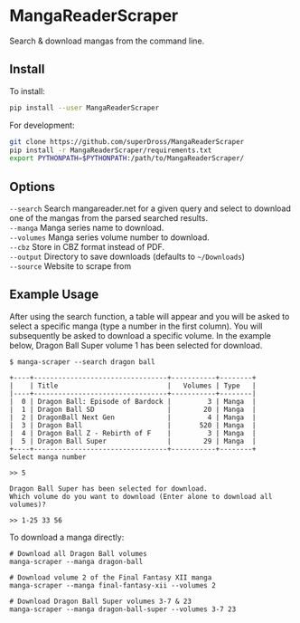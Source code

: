 # MangaReaderScraper

Search & download mangas from the command line.

## Install

To install:

```bash
pip install --user MangaReaderScraper
```

For development:

```bash
git clone https://github.com/superDross/MangaReaderScraper
pip install -r MangaReaderScraper/requirements.txt
export PYTHONPATH=$PYTHONPATH:/path/to/MangaReaderScraper/
```

## Options

`--search` Search mangareader.net for a given query and select to download one of the mangas from the parsed searched results. <br />
`--manga` Manga series name to download. <br />
`--volumes` Manga series volume number to download. <br />
`--cbz` Store in CBZ format instead of PDF. <br />
`--output` Directory to save downloads (defaults to `~/Downloads`) <br />
`--source` Website to scrape from <br />

## Example Usage

After using the search function, a table will appear and you will be asked to select a specific manga (type a number in the first column). You will subsequently be asked to download a specific volume. In the example below, Dragon Ball Super volume 1 has been selected for download.

```
$ manga-scraper --search dragon ball

+----+---------------------------------+-----------+--------+
|    | Title                           |   Volumes | Type   |
|----+---------------------------------+-----------+--------|
|  0 | Dragon Ball: Episode of Bardock |         3 | Manga  |
|  1 | Dragon Ball SD                  |        20 | Manga  |
|  2 | DragonBall Next Gen             |         4 | Manga  |
|  3 | Dragon Ball                     |       520 | Manga  |
|  4 | Dragon Ball Z - Rebirth of F    |         3 | Manga  |
|  5 | Dragon Ball Super               |        29 | Manga  |
+----+---------------------------------+-----------+--------+
Select manga number

>> 5

Dragon Ball Super has been selected for download.
Which volume do you want to download (Enter alone to download all volumes)?

>> 1-25 33 56
```

To download a manga directly:

```
# Download all Dragon Ball volumes
manga-scraper --manga dragon-ball

# Download volume 2 of the Final Fantasy XII manga
manga-scraper --manga final-fantasy-xii --volumes 2

# Download Dragon Ball Super volumes 3-7 & 23
manga-scraper --manga dragon-ball-super --volumes 3-7 23
```
